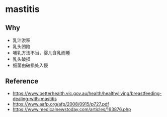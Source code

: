 # mastitis

## Why
- 乳汁淤积
- 乳头凹陷
- 哺乳方法不当，婴儿含乳而睡
- 乳头破损
- 细菌由破损处入侵


## Reference
- https://www.betterhealth.vic.gov.au/health/healthyliving/breastfeeding-dealing-with-mastitis
- https://www.aafp.org/afp/2008/0915/p727.pdf
- https://www.medicalnewstoday.com/articles/163876.php
